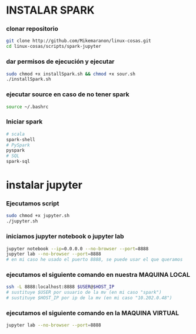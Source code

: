 # INSTALAR SPARK
### clonar repositorio
``` bash
git clone http://github.com/Mikemaranon/linux-cosas.git
cd linux-cosas/scripts/spark-jupyter
```
### dar permisos de ejecución y ejecutar
``` bash
sudo chmod +x installSpark.sh && chmod +x sour.sh
./installSpark.sh
```
### ejecutar source en caso de no tener spark
``` bash
source ~/.bashrc
```
### Iniciar spark
``` bash
# scala
spark-shell
# PySpark
pyspark
# SQL
spark-sql
```
# instalar jupyter
### Ejecutamos script
``` bash
sudo chmod +x jupyter.sh
./jupyter.sh
```
### iniciamos jupyter notebook o jupyter lab
``` bash
jupyter notebook --ip=0.0.0.0 --no-browser --port=8888
jupyter lab --no-browser --port=8888
# en mi caso he usado el puerto 8888, se puede usar el que queramos
```
### ejecutamos el siguiente comando en nuestra MAQUINA LOCAL
``` bash
ssh -L 8888:localhost:8888 $USER@$HOST_IP
# sustituye $USER por usuario de la mv (en mi caso "spark")
# sustituye $HOST_IP por ip de la mv (en mi caso "10.202.0.48")
```
### ejecutamos el siguiente comando en la MAQUINA VIRTUAL
``` bash
jupyter lab --no-browser --port=8888
```
